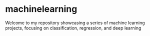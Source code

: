# machinelearning
Welcome to my repository showcasing a series of machine learning projects, focusing on classification, regression, and deep learning
